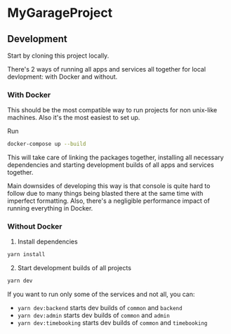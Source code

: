 # MyGarageProject

## Development

Start by cloning this project locally.

There's 2 ways of running all apps and services all together for local devlopment: with Docker and without.

### With Docker

This should be the most compatible way to run projects for non unix-like machines. Also it's the most easiest to set up.

Run

```sh
docker-compose up --build
```

This will take care of linking the packages together, installing all necessary dependencies and starting development builds of all apps and services together.

Main downsides of developing this way is that console is quite hard to follow due to many things being blasted there at the same time with imperfect formatting. Also, there's a negligible performance impact of running everything in Docker.

### Without Docker

1. Install dependencies

```sh
yarn install
```

2. Start development builds of all projects

```sh
yarn dev
```

If you want to run only some of the services and not all, you can:

- `yarn dev:backend` starts dev builds of `common` and `backend`
- `yarn dev:admin` starts dev builds of `common` and `admin`
- `yarn dev:timebooking` starts dev builds of `common` and `timebooking`
